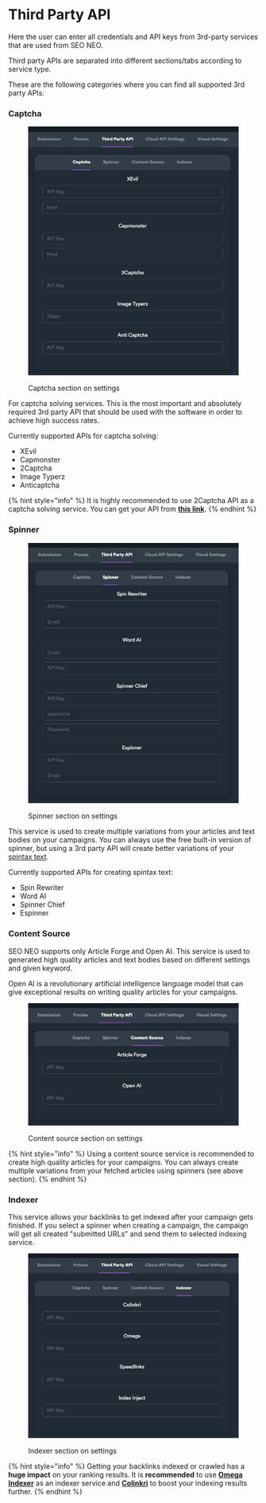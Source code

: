 # Third Party API

Here the user can enter all credentials and API keys from 3rd-party services that are used from SEO NEO.

Third party APIs are separated into different sections/tabs according to service type.

These are the following categories where you can find all supported 3rd party APIs:

### Captcha

<figure><img src="../../.gitbook/assets/settings-captcha.JPG" alt=""><figcaption><p>Captcha section on settings</p></figcaption></figure>

For captcha solving services. This is the most important and absolutely required 3rd party API that should be used with the software in order to achieve high success rates.

Currently supported APIs for captcha solving:

* XEvil
* Capmonster
* 2Captcha
* Image Typerz
* Anticaptcha

{% hint style="info" %}
It is highly recommended to use 2Captcha API as a captcha solving service. You can get your API from [**this link**](https://2captcha.com/?from=1577834).
{% endhint %}

### Spinner

<figure><img src="../../.gitbook/assets/settings-spinner (1).JPG" alt=""><figcaption><p>Spinner section on settings</p></figcaption></figure>

This service is used to create multiple variations from your articles and text bodies on your campaigns. You can always use the free built-in version of spinner, but using a 3rd party API will create better variations of your [spintax text](../../additional-information/glossary/spintax-format.md).

Currently supported APIs for creating spintax text:

* Spin Rewriter
* Word AI
* Spinner Chief
* Espinner

### Content Source

SEO NEO supports only Article Forge and Open AI. This service is used to generated high quality articles and text bodies based on different settings and given keyword.

Open AI is a revolutionary artificial intelligence language model that can give exceptional results on writing quality articles for your campaigns.

<figure><img src="../../.gitbook/assets/settings-contentSource (2).JPG" alt=""><figcaption><p>Content source section on settings</p></figcaption></figure>

{% hint style="info" %}
Using a content source service is recommended to create high quality articles for your campaigns. You can always create multiple variations from your fetched articles using spinners (see above section).
{% endhint %}

### &#x20;Indexer

This service allows your backlinks to get indexed after your campaign gets finished. If you select a spinner when creating a campaign, the campaign will get all created "submitted URLs" and send them to selected indexing service.

<figure><img src="../../.gitbook/assets/settings-indexer.JPG" alt=""><figcaption><p>Indexer section on settings</p></figcaption></figure>

{% hint style="info" %}
Getting your backlinks indexed or crawled has a **huge impact** on your ranking results. It is **recommended** to use [**Omega Indexer**](https://www.omegaindexer.com/) as an indexer service and  [**Colinkri**](https://www.colinkri.com/) to boost your indexing results further.
{% endhint %}
